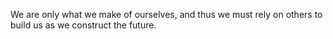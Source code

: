 We are only what we make of ourselves, and thus we must rely on others to build us as we construct the future.